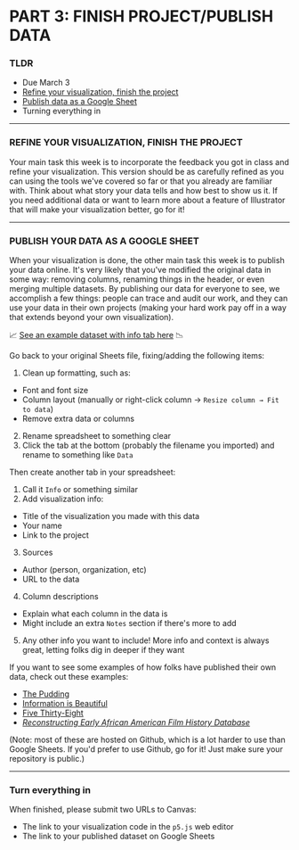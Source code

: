 # PART 3: FINISH PROJECT/PUBLISH DATA

### TLDR  
* Due March 3  
* [Refine your visualization, finish the project](#refine-visualization-and-finish-project)  
* [Publish data as a Google Sheet](#publish-data-as-a-google-sheet)  
* Turning everything in  

***  

### REFINE YOUR VISUALIZATION, FINISH THE PROJECT  
Your main task this week is to incorporate the feedback you got in class and refine your visualization. This version should be as carefully refined as you can using the tools we've covered so far or that you already are familiar with. Think about what story your data tells and how best to show us it. If you need additional data or want to learn more about a feature of Illustrator that will make your visualization better, go for it!

***

### PUBLISH YOUR DATA AS A GOOGLE SHEET  
When your visualization is done, the other main task this week is to publish your data online. It's very likely that you've modified the original data in some way: removing columns, renaming things in the header, or even merging multiple datasets. By publishing our data for everyone to see, we accomplish a few things: people can trace and audit our work, and they can use your data in their own projects (making your hard work pay off in a way that extends beyond your own visualization). 

📈 [See an example dataset with info tab here](https://docs.google.com/spreadsheets/d/1kFYcBnjcvPd6R6EJ3te4vVXbzAAJHQUZbq2_0YPEVBY/edit?usp=sharing) 📉

Go back to your original Sheets file, fixing/adding the following items:  
1. Clean up formatting, such as:  
  * Font and font size  
  * Column layout (manually or right-click column → `Resize column → Fit to data`)  
  * Remove extra data or columns  
2. Rename spreadsheet to something clear  
3. Click the tab at the bottom (probably the filename you imported) and rename to something like `Data`  

Then create another tab in your spreadsheet:  
1. Call it `Info` or something similar  
2. Add visualization info:  
  * Title of the visualization you made with this data  
  * Your name  
  * Link to the project  
3. Sources    
  * Author (person, organization, etc)  
  * URL to the data  
4. Column descriptions  
  * Explain what each column in the data is  
  * Might include an extra `Notes` section if there's more to add  
5. Any other info you want to include! More info and context is always great, letting folks dig in deeper if they want  

If you want to see some examples of how folks have published their own data, check out these examples:  

* [The Pudding](https://github.com/the-pudding/data)  
* [Information is Beautiful](https://informationisbeautiful.net/data/)  
* [Five Thirty-Eight](https://github.com/fivethirtyeight/data)  
* [*Reconstructing Early African American Film History Database*](https://github.com/miriamposner/af-am-film-data)  

(Note: most of these are hosted on Github, which is a lot harder to use than Google Sheets. If you'd prefer to use Github, go for it! Just make sure your repository is public.)

***

### Turn everything in  
When finished, please submit two URLs to Canvas:  

* The link to your visualization code in the `p5.js` web editor  
* The link to your published dataset on Google Sheets  

